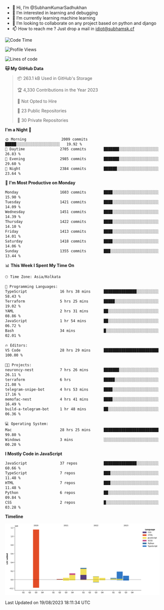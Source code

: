 - 👋 Hi, I’m @SubhamKumarSadhukhan
- 👀 I’m interested in learning and debugging
- 🌱 I’m currently learning machine learning
- 💞️ I’m looking to collaborate on any project based on python and django
- 📫 How to reach me ?
      Just drop a mail in idiot@subhamsk.cf

<!---
SubhamKumarSadhukhan/SubhamKumarSadhukhan is a ✨ special ✨ repository because its `README.md` (this file) appears on your GitHub profile.
You can click the Preview link to take a look at your changes.
--->


<!--START_SECTION:waka-->
![Code Time](http://img.shields.io/badge/Code%20Time-1%2C468%20hrs%2026%20mins-blue)

![Profile Views](http://img.shields.io/badge/Profile%20Views-10-blue)

![Lines of code](https://img.shields.io/badge/From%20Hello%20World%20I%27ve%20Written-2.0%20million%20lines%20of%20code-blue)

**🐱 My GitHub Data** 

> 📦 263.1 kB Used in GitHub's Storage 
 > 
> 🏆 4,330 Contributions in the Year 2023
 > 
> 🚫 Not Opted to Hire
 > 
> 📜 23 Public Repositories 
 > 
> 🔑 30 Private Repositories 
 > 
**I'm a Night 🦉** 

```text
🌞 Morning                2009 commits        █████░░░░░░░░░░░░░░░░░░░░   19.92 % 
🌆 Daytime                2705 commits        ███████░░░░░░░░░░░░░░░░░░   26.83 % 
🌃 Evening                2985 commits        ███████░░░░░░░░░░░░░░░░░░   29.60 % 
🌙 Night                  2384 commits        ██████░░░░░░░░░░░░░░░░░░░   23.64 % 
```
📅 **I'm Most Productive on Monday** 

```text
Monday                   1603 commits        ████░░░░░░░░░░░░░░░░░░░░░   15.90 % 
Tuesday                  1421 commits        ████░░░░░░░░░░░░░░░░░░░░░   14.09 % 
Wednesday                1451 commits        ████░░░░░░░░░░░░░░░░░░░░░   14.39 % 
Thursday                 1422 commits        ████░░░░░░░░░░░░░░░░░░░░░   14.10 % 
Friday                   1413 commits        ████░░░░░░░░░░░░░░░░░░░░░   14.01 % 
Saturday                 1418 commits        ████░░░░░░░░░░░░░░░░░░░░░   14.06 % 
Sunday                   1355 commits        ███░░░░░░░░░░░░░░░░░░░░░░   13.44 % 
```


📊 **This Week I Spent My Time On** 

```text
🕑︎ Time Zone: Asia/Kolkata

💬 Programming Languages: 
TypeScript               16 hrs 38 mins      ███████████████░░░░░░░░░░   58.43 % 
Terraform                5 hrs 25 mins       █████░░░░░░░░░░░░░░░░░░░░   19.02 % 
YAML                     2 hrs 31 mins       ██░░░░░░░░░░░░░░░░░░░░░░░   08.86 % 
JavaScript               1 hr 54 mins        ██░░░░░░░░░░░░░░░░░░░░░░░   06.72 % 
Bash                     34 mins             █░░░░░░░░░░░░░░░░░░░░░░░░   02.01 % 

🔥 Editors: 
VS Code                  28 hrs 29 mins      █████████████████████████   100.00 % 

🐱‍💻 Projects: 
neuroncy-nest            7 hrs 26 mins       ███████░░░░░░░░░░░░░░░░░░   26.11 % 
terraform                6 hrs               █████░░░░░░░░░░░░░░░░░░░░   21.08 % 
telegram-snipe-bot       4 hrs 53 mins       ████░░░░░░░░░░░░░░░░░░░░░   17.16 % 
memofac-nest             4 hrs 41 mins       ████░░░░░░░░░░░░░░░░░░░░░   16.49 % 
build-a-telegram-bot     1 hr 48 mins        ██░░░░░░░░░░░░░░░░░░░░░░░   06.36 % 

💻 Operating System: 
Mac                      28 hrs 25 mins      █████████████████████████   99.80 % 
Windows                  3 mins              ░░░░░░░░░░░░░░░░░░░░░░░░░   00.20 % 
```

**I Mostly Code in JavaScript** 

```text
JavaScript               37 repos            ███████████████░░░░░░░░░░   60.66 % 
TypeScript               7 repos             ███░░░░░░░░░░░░░░░░░░░░░░   11.48 % 
HTML                     7 repos             ███░░░░░░░░░░░░░░░░░░░░░░   11.48 % 
Python                   6 repos             ██░░░░░░░░░░░░░░░░░░░░░░░   09.84 % 
CSS                      2 repos             █░░░░░░░░░░░░░░░░░░░░░░░░   03.28 % 
```



**Timeline**

![Lines of Code chart](https://raw.githubusercontent.com/SubhamKumarSadhukhan/SubhamKumarSadhukhan/main/assets/bar_graph.png)


 Last Updated on 19/08/2023 18:11:34 UTC
<!--END_SECTION:waka-->
